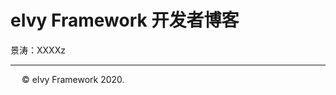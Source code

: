 # <div style="height:40px"><div style="float:left">eIvy Framework 开发者博客</div> <div style="float:right"></div></div>

景涛：XXXXz

---
&emsp; &copy; eIvy Framework 2020.